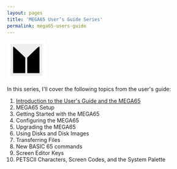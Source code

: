 ```yaml
---
layout: pages
title: 'MEGA65 User’s Guide Series'
permalink: mega65-users-guide
---
```


<img class="category" src="/images/design/mega65.svg" width="20%" />

In this series, I'll cover the following topics from the user's guide:

1. [Introduction to the User's Guide and the MEGA65](_posts/mega65/2024-03-12-mega65-ug-1.md)
2. MEGA65 Setup
3. Getting Started with the MEGA65
4. Configuring the MEGA65
5. Upgrading the MEGA65
6. Using Disks and Disk Images
7. Transferring Files
8. New BASIC 65 commands
9. Screen Editor Keys
10. PETSCII Characters, Screen Codes, and the System Palette
